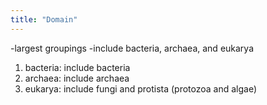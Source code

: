 ```yaml
---
title: "Domain"
---
```

-largest groupings
-include bacteria, archaea, and eukarya
1) bacteria: include bacteria
2) archaea: include archaea
3) eukarya: include fungi and protista (protozoa and algae)

